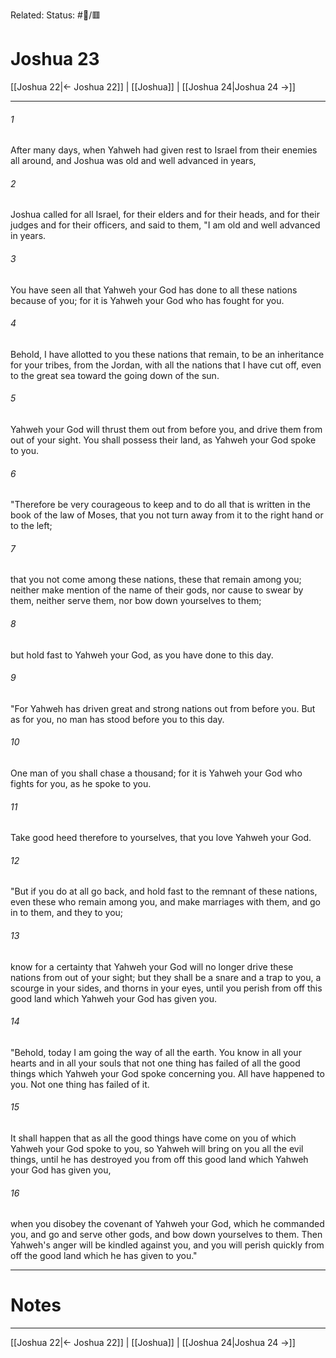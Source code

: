 Related:
Status: #📖/🟥
# Joshua 23

[[Joshua 22|← Joshua 22]] | [[Joshua]] | [[Joshua 24|Joshua 24 →]]
***



###### 1 
After many days, when Yahweh had given rest to Israel from their enemies all around, and Joshua was old and well advanced in years, 

###### 2 
Joshua called for all Israel, for their elders and for their heads, and for their judges and for their officers, and said to them, "I am old and well advanced in years. 

###### 3 
You have seen all that Yahweh your God has done to all these nations because of you; for it is Yahweh your God who has fought for you. 

###### 4 
Behold, I have allotted to you these nations that remain, to be an inheritance for your tribes, from the Jordan, with all the nations that I have cut off, even to the great sea toward the going down of the sun. 

###### 5 
Yahweh your God will thrust them out from before you, and drive them from out of your sight. You shall possess their land, as Yahweh your God spoke to you. 

###### 6 
"Therefore be very courageous to keep and to do all that is written in the book of the law of Moses, that you not turn away from it to the right hand or to the left; 

###### 7 
that you not come among these nations, these that remain among you; neither make mention of the name of their gods, nor cause to swear by them, neither serve them, nor bow down yourselves to them; 

###### 8 
but hold fast to Yahweh your God, as you have done to this day. 

###### 9 
"For Yahweh has driven great and strong nations out from before you. But as for you, no man has stood before you to this day. 

###### 10 
One man of you shall chase a thousand; for it is Yahweh your God who fights for you, as he spoke to you. 

###### 11 
Take good heed therefore to yourselves, that you love Yahweh your God. 

###### 12 
"But if you do at all go back, and hold fast to the remnant of these nations, even these who remain among you, and make marriages with them, and go in to them, and they to you; 

###### 13 
know for a certainty that Yahweh your God will no longer drive these nations from out of your sight; but they shall be a snare and a trap to you, a scourge in your sides, and thorns in your eyes, until you perish from off this good land which Yahweh your God has given you. 

###### 14 
"Behold, today I am going the way of all the earth. You know in all your hearts and in all your souls that not one thing has failed of all the good things which Yahweh your God spoke concerning you. All have happened to you. Not one thing has failed of it. 

###### 15 
It shall happen that as all the good things have come on you of which Yahweh your God spoke to you, so Yahweh will bring on you all the evil things, until he has destroyed you from off this good land which Yahweh your God has given you, 

###### 16 
when you disobey the covenant of Yahweh your God, which he commanded you, and go and serve other gods, and bow down yourselves to them. Then Yahweh's anger will be kindled against you, and you will perish quickly from off the good land which he has given to you."

---
# Notes


***
[[Joshua 22|← Joshua 22]] | [[Joshua]] | [[Joshua 24|Joshua 24 →]]
